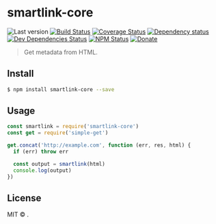 # smartlink-core

![Last version](https://img.shields.io/github/tag/smartlinkhq/smartlink-core.svg?style=flat-square)
[![Build Status](https://img.shields.io/travis/smartlinkhq/smartlink-core/master.svg?style=flat-square)](https://travis-ci.org/smartlinkhq/smartlink-core)
[![Coverage Status](https://img.shields.io/coveralls/smartlinkhq/smartlink-core.svg?style=flat-square)](https://coveralls.io/github/smartlinkhq/smartlink-core)
[![Dependency status](https://img.shields.io/david/smartlinkhq/smartlink-core.svg?style=flat-square)](https://david-dm.org/smartlinkhq/smartlink-core)
[![Dev Dependencies Status](https://img.shields.io/david/dev/smartlinkhq/smartlink-core.svg?style=flat-square)](https://david-dm.org/smartlinkhq/smartlink-core#info=devDependencies)
[![NPM Status](https://img.shields.io/npm/dm/smartlink-core.svg?style=flat-square)](https://www.npmjs.org/package/smartlink-core)
[![Donate](https://img.shields.io/badge/donate-paypal-blue.svg?style=flat-square)](https://paypal.me/smartlinkhq)

> Get metadata from HTML.

## Install

```bash
$ npm install smartlink-core --save
```

## Usage

```js
const smartlink = require('smartlink-core')
const get = require('simple-get')

get.concat('http://example.com', function (err, res, html) {
  if (err) throw err

  const output = smartlink(html)
  console.log(output)
})
```
## License

MIT © [](https://github.com/smartlinkhq).
